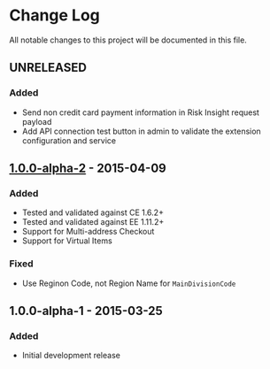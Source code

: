 # Change Log
All notable changes to this project will be documented in this file.

## UNRELEASED
### Added
- Send non credit card payment information in Risk Insight request payload
- Add API connection test button in admin to validate the extension configuration and service

## [1.0.0-alpha-2] - 2015-04-09
### Added
- Tested and validated against CE 1.6.2+
- Tested and validated against EE 1.11.2+
- Support for Multi-address Checkout
- Support for Virtual Items

### Fixed
- Use Reginon Code, not Region Name for `MainDivisionCode`

## 1.0.0-alpha-1 - 2015-03-25
### Added
- Initial development release

[1.0.0-alpha-2]: https://github.com/eBayEnterprise/magento-risk-insight/compare/1.0.0-alpha-1...1.0.0-alpha-2
